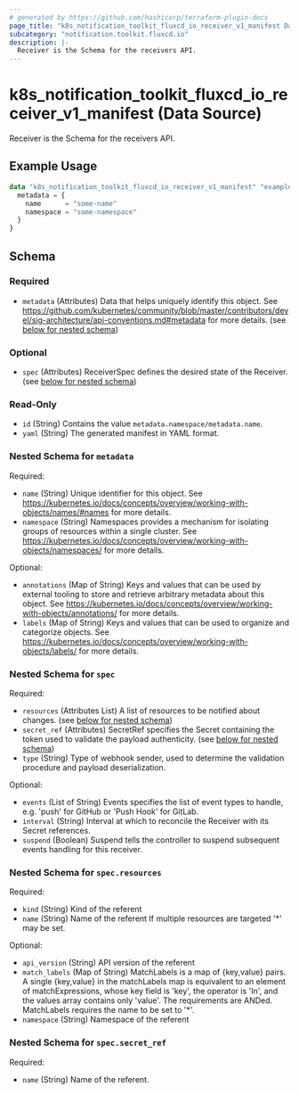 ```yaml
---
# generated by https://github.com/hashicorp/terraform-plugin-docs
page_title: "k8s_notification_toolkit_fluxcd_io_receiver_v1_manifest Data Source - terraform-provider-k8s"
subcategory: "notification.toolkit.fluxcd.io"
description: |-
  Receiver is the Schema for the receivers API.
---
```


# k8s_notification_toolkit_fluxcd_io_receiver_v1_manifest (Data Source)

Receiver is the Schema for the receivers API.

## Example Usage

```terraform
data "k8s_notification_toolkit_fluxcd_io_receiver_v1_manifest" "example" {
  metadata = {
    name      = "some-name"
    namespace = "some-namespace"
  }
}
```

<!-- schema generated by tfplugindocs -->
## Schema

### Required

- `metadata` (Attributes) Data that helps uniquely identify this object. See https://github.com/kubernetes/community/blob/master/contributors/devel/sig-architecture/api-conventions.md#metadata for more details. (see [below for nested schema](#nestedatt--metadata))

### Optional

- `spec` (Attributes) ReceiverSpec defines the desired state of the Receiver. (see [below for nested schema](#nestedatt--spec))

### Read-Only

- `id` (String) Contains the value `metadata.namespace/metadata.name`.
- `yaml` (String) The generated manifest in YAML format.

<a id="nestedatt--metadata"></a>
### Nested Schema for `metadata`

Required:

- `name` (String) Unique identifier for this object. See https://kubernetes.io/docs/concepts/overview/working-with-objects/names/#names for more details.
- `namespace` (String) Namespaces provides a mechanism for isolating groups of resources within a single cluster. See https://kubernetes.io/docs/concepts/overview/working-with-objects/namespaces/ for more details.

Optional:

- `annotations` (Map of String) Keys and values that can be used by external tooling to store and retrieve arbitrary metadata about this object. See https://kubernetes.io/docs/concepts/overview/working-with-objects/annotations/ for more details.
- `labels` (Map of String) Keys and values that can be used to organize and categorize objects. See https://kubernetes.io/docs/concepts/overview/working-with-objects/labels/ for more details.


<a id="nestedatt--spec"></a>
### Nested Schema for `spec`

Required:

- `resources` (Attributes List) A list of resources to be notified about changes. (see [below for nested schema](#nestedatt--spec--resources))
- `secret_ref` (Attributes) SecretRef specifies the Secret containing the token used to validate the payload authenticity. (see [below for nested schema](#nestedatt--spec--secret_ref))
- `type` (String) Type of webhook sender, used to determine the validation procedure and payload deserialization.

Optional:

- `events` (List of String) Events specifies the list of event types to handle, e.g. 'push' for GitHub or 'Push Hook' for GitLab.
- `interval` (String) Interval at which to reconcile the Receiver with its Secret references.
- `suspend` (Boolean) Suspend tells the controller to suspend subsequent events handling for this receiver.

<a id="nestedatt--spec--resources"></a>
### Nested Schema for `spec.resources`

Required:

- `kind` (String) Kind of the referent
- `name` (String) Name of the referent If multiple resources are targeted '*' may be set.

Optional:

- `api_version` (String) API version of the referent
- `match_labels` (Map of String) MatchLabels is a map of {key,value} pairs. A single {key,value} in the matchLabels map is equivalent to an element of matchExpressions, whose key field is 'key', the operator is 'In', and the values array contains only 'value'. The requirements are ANDed. MatchLabels requires the name to be set to '*'.
- `namespace` (String) Namespace of the referent


<a id="nestedatt--spec--secret_ref"></a>
### Nested Schema for `spec.secret_ref`

Required:

- `name` (String) Name of the referent.
